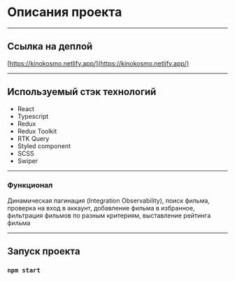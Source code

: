 # Описания проекта

---

## Ссылка на деплой

[https://kinokosmo.netlify.app/](https://kinokosmo.netlify.app/)

---

## Используемый стэк технологий

- React
- Typescript
- Redux
- Redux Toolkit
- RTK Query
- Styled component
- SCSS
- Swiper

---

### Функционал

Динамическая пагинация (Integration Observability), поиск фильма, проверка на вход в аккаунт, добавление фильма в избранное, фильтрация фильмов по разным критериям, выставление рейтинга фильма 

---

## Запуск проекта

### `npm start`
